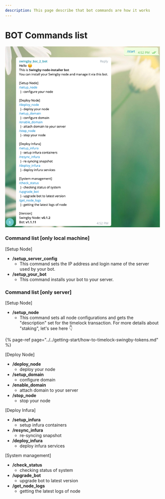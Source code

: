 ```yaml
---
description: This page describe that bot commands are how it works
---
```


# BOT Commands list

![Bot commdand list](../../.gitbook/assets/image%20%2835%29.png)

### Command list \[only local machine\]

\[Setup Node\]

* **/setup\_server\_config**  
  * This command sets the IP address and login name of the server used by your bot.
* **/setup\_your\_bot**  
  * This command installs your bot to your server.

### Command list \[only server\]

\[Setup Node\]

* **/setup\_node**
  * This command sets all node configurations and gets the "description" set for the timelock transaction.  For more details about "staking", let's see here 👇

{% page-ref page="../../getting-start/how-to-timelock-swingby-tokens.md" %}



\[Deploy Node\] 

* **/deploy\_node** 
  * deploy your node 
* **/setup\_domain** 
  * configure domain 
* **/enable\_domain** 
  * attach domain to your server
* **/stop\_node** 
  * stop your node

\[Deploy Infura\] 

* **/setup\_infura** 
  * setup infura containers
* **/resync\_infura** 
  * re-syncing snapshot 
* **/deploy\_infura** 
  * deploy infura services

\[System management\] 

* **/check\_status**
  * checking status of system 
* **/upgrade\_bot**
  * upgrade bot to latest version 
* **/get\_node\_logs**
  * getting the latest logs of node


